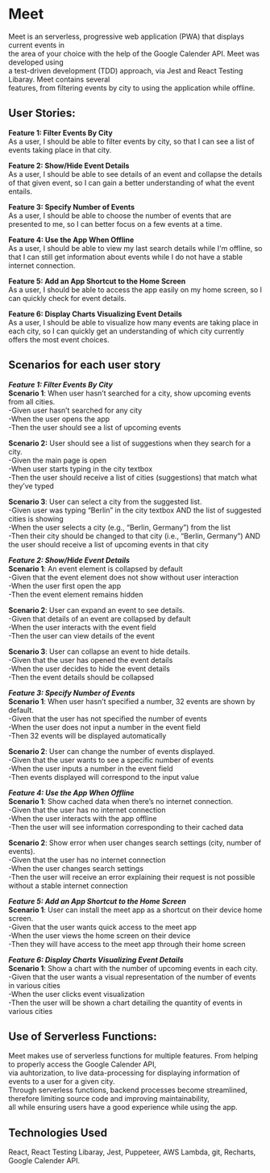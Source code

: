 # Meet
Meet is an serverless, progressive web application (PWA) that displays current events in  
the area of your choice with the help of the Google Calender API. Meet was developed using  
a test-driven development (TDD) approach, via Jest and React Testing Libaray. Meet contains several  
features, from filtering events by city to using the application while offline.


## User Stories: ##
**Feature 1: Filter Events By City**  
As a user, I should be able to filter events by city, so that I can see a list of events taking place in that city.  

**Feature 2: Show/Hide Event Details**  
As a user, I should be able to see details of an event and collapse the details of that given event, so I can gain a better understanding of what the event entails.  

**Feature 3: Specify Number of Events**   
As a user, I should be able to choose the number of events that are presented to me, so I can better focus on a few events at a time.  

**Feature 4: Use the App When Offline**  
As a user, I should be able to view my last search details while I'm offline, so that I can still get information about events while I do not have a stable internet connection.  

**Feature 5: Add an App Shortcut to the Home Screen**   
As a user, I should be able to access the app easily on my home screen, so I can quickly check for event details.    

**Feature 6: Display Charts Visualizing Event Details**   
As a user, I should be able to visualize how many events are taking place in each city, so I can quickly get an understanding of which city currently offers the most event choices.   



## Scenarios for each user story ##  
***Feature 1: Filter Events By City***   
**Scenario 1**: When user hasn’t searched for a city, show upcoming events from all cities.  
-Given user hasn’t searched for any city   
-When the user opens the app    
-Then the user should see a list of upcoming events    

**Scenario 2:** User should see a list of suggestions when they search for a city.  
-Given the main page is open  
-When user starts typing in the city textbox  
-Then the user should receive a list of cities (suggestions) that match what they’ve typed  

**Scenario 3**: User can select a city from the suggested list.   
-Given user was typing “Berlin” in the city textbox AND the list of suggested cities is showing  
-When the user selects a city (e.g., “Berlin, Germany”) from the list  
-Then their city should be changed to that city (i.e., “Berlin, Germany”) AND the user should receive a list of upcoming events in that city  


***Feature 2: Show/Hide Event Details***    
**Scenario 1**: An event element is collapsed by default  
-Given that the event element does not show without user  interaction  
-When the user first open the app  
-Then the event element remains hidden  

**Scenario 2**: User can expand an event to see details.  
-Given that details of an event are collapsed by default  
-When the user interacts with the event field    
-Then the user can view details of the event   

**Scenario 3**: User can collapse an event to hide details.  
-Given that the user has opened the event details  
-When the user decides to hide the event details  
-Then the event details should be collapsed     


***Feature 3: Specify Number of Events***  
**Scenario 1**: When user hasn’t specified a number, 32 events are shown by default.   
-Given that the user has not specified the number of events  
-When the user does not input a number in the event field  
-Then 32 events will be displayed automatically   

**Scenario 2**: User can change the number of events displayed.   
-Given that the user wants to see a specific number of events  
-When the user inputs a number in the event field  
-Then events displayed will correspond to the input value  


***Feature 4: Use the App When Offline***  
**Scenario 1**: Show cached data when there’s no internet connection.  
-Given that the user has  no internet connection  
-When the user interacts with the app offline  
-Then the user will see information corresponding to their cached data  

**Scenario 2**: Show error when user changes search settings (city, number of events).  
-Given that the user has no internet connection  
-When the user changes search settings  
-Then the user will receive an error explaining their request is not possible without a stable internet connection    


***Feature 5: Add an App Shortcut to the Home Screen***   
**Scenario 1**: User can install the meet app as a shortcut on their device home screen.  
-Given that the user wants quick access to the meet app  
-When the user views the home screen on their device  
-Then they will have access to the meet app through their home screen   

***Feature 6: Display Charts Visualizing Event Details***  
**Scenario 1**: Show a chart with the number of upcoming events in each city.  
-Given that the user wants a visual representation of the number of events in various cities  
-When the user clicks event visualization  
-Then the user will be shown a chart detailing the quantity of events in various cities   

## Use of Serverless Functions: ##
Meet makes use of serverless functions for multiple features. From helping to properly access the Google Calender API,  
via auhtorization, to live data-processing for displaying information of events to a user for a given city.  
Through serverless functions, backend processes become streamlined, therefore limiting source code and improving maintainability,  
all while ensuring users have a good experience while using the app. 

## Technologies Used ##
React, React Testing Libaray, Jest, Puppeteer, AWS Lambda, git, Recharts, Google Calender API.

